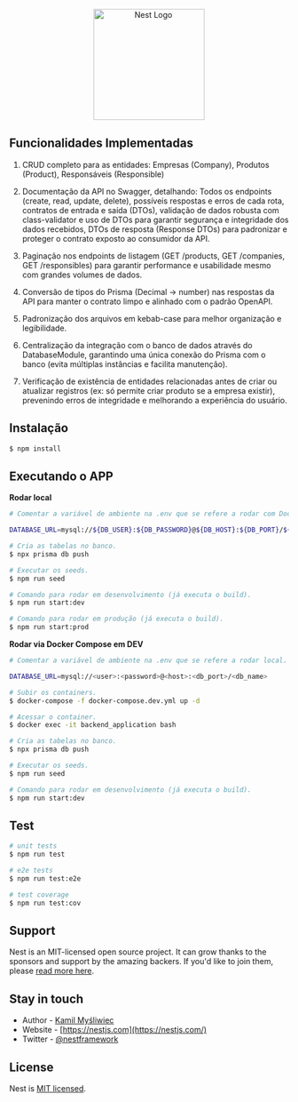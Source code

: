 <p align="center">
  <a href="http://nestjs.com/" target="blank"><img src="https://nestjs.com/img/logo-small.svg" width="200" alt="Nest Logo" /></a>
</p>

## Funcionalidades Implementadas

1. CRUD completo para as entidades: Empresas (Company), Produtos (Product), Responsáveis (Responsible)

2. Documentação da API no Swagger, detalhando: Todos os endpoints (create, read, update, delete), possíveis respostas e erros de cada rota, contratos de entrada e saída (DTOs), validação de dados robusta com class-validator e uso de DTOs para garantir segurança e integridade dos dados recebidos, DTOs de resposta (Response DTOs) para padronizar e proteger o contrato exposto ao consumidor da API.

3. Paginação nos endpoints de listagem (GET /products, GET /companies, GET /responsibles) para garantir performance e usabilidade mesmo com grandes volumes de dados.

4. Conversão de tipos do Prisma (Decimal → number) nas respostas da API para manter o contrato limpo e alinhado com o padrão OpenAPI.

5. Padronização dos arquivos em kebab-case para melhor organização e legibilidade.

6. Centralização da integração com o banco de dados através do DatabaseModule, garantindo uma única conexão do Prisma com o banco (evita múltiplas instâncias e facilita manutenção).

7. Verificação de existência de entidades relacionadas antes de criar ou atualizar registros (ex: só permite criar produto se a empresa existir), prevenindo erros de integridade e melhorando a experiência do usuário.

## Instalação

```bash
$ npm install
```

## Executando o APP

**Rodar local**

```bash
# Comentar a variável de ambiente na .env que se refere a rodar com Docker Compose.

DATABASE_URL=mysql://${DB_USER}:${DB_PASSWORD}@${DB_HOST}:${DB_PORT}/${DB_DATABASE}

# Cria as tabelas no banco.
$ npx prisma db push

# Executar os seeds.
$ npm run seed

# Comando para rodar em desenvolvimento (já executa o build).
$ npm run start:dev

# Comando para rodar em produção (já executa o build).
$ npm run start:prod
```

**Rodar via Docker Compose em DEV**

```bash
# Comentar a variável de ambiente na .env que se refere a rodar local.

DATABASE_URL=mysql://<user>:<password>@<host>:<db_port>/<db_name>

# Subir os containers.
$ docker-compose -f docker-compose.dev.yml up -d

# Acessar o container.
$ docker exec -it backend_application bash

# Cria as tabelas no banco.
$ npx prisma db push

# Executar os seeds.
$ npm run seed

# Comando para rodar em desenvolvimento (já executa o build).
$ npm run start:dev
```

## Test

```bash
# unit tests
$ npm run test

# e2e tests
$ npm run test:e2e

# test coverage
$ npm run test:cov
```

## Support

Nest is an MIT-licensed open source project. It can grow thanks to the sponsors and support by the amazing backers. If you'd like to join them, please [read more here](https://docs.nestjs.com/support).

## Stay in touch

- Author - [Kamil Myśliwiec](https://kamilmysliwiec.com)
- Website - [https://nestjs.com](https://nestjs.com/)
- Twitter - [@nestframework](https://twitter.com/nestframework)

## License

Nest is [MIT licensed](LICENSE).
